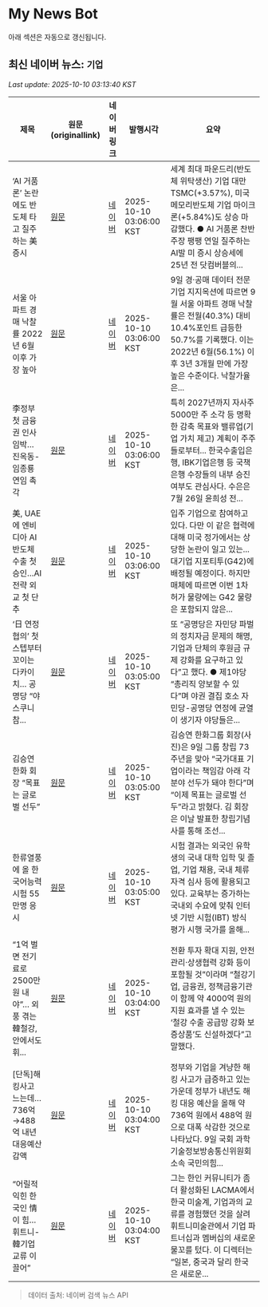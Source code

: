 # My News Bot

아래 섹션은 자동으로 갱신됩니다.

<!-- NEWS:START -->
## 최신 네이버 뉴스: `기업`
_Last update: 2025-10-10 03:13:40 KST_

| 제목 | 원문(originallink) | 네이버 링크 | 발행시각 | 요약 |
|---|---|---|---|---|
| ‘AI 거품론’ 논란에도 반도체 타고 질주하는 美증시 | [원문](https://www.donga.com/news/Economy/article/all/20251009/132530882/2) | [네이버](https://n.news.naver.com/mnews/article/020/0003666265?sid=101) | 2025-10-10 03:06:00 KST | 세계 최대 파운드리(반도체 위탁생산) 기업 대만 TSMC(+3.57%), 미국 메모리반도체 기업 마이크론(+5.84%)도 상승 마감했다. ● AI 거품론 찬반 주장 팽팽 연일 질주하는 AI발 미 증시 상승세에 25년 전 닷컴버블의... |
| 서울 아파트 경매 낙찰률 2022년 6월 이후 가장 높아 | [원문](https://www.donga.com/news/Economy/article/all/20251009/132530465/2) | [네이버](https://n.news.naver.com/mnews/article/020/0003666267?sid=101) | 2025-10-10 03:06:00 KST | 9일 경·공매 데이터 전문기업 지지옥션에 따르면 9월 서울 아파트 경매 낙찰률은 전월(40.3%) 대비 10.4%포인트 급등한 50.7%를 기록했다. 이는 2022년 6월(56.1%) 이후 3년 3개월 만에 가장 높은 수준이다. 낙찰가율은... |
| 李정부 첫 금융권 인사 임박… 진옥동-임종룡 연임 촉각 | [원문](https://www.donga.com/news/Economy/article/all/20251009/132530873/2) | [네이버](https://n.news.naver.com/mnews/article/020/0003666266?sid=101) | 2025-10-10 03:06:00 KST | 특히 2027년까지 자사주 5000만 주 소각 등 명확한 감축 목표와 밸류업(기업 가치 제고) 계획이 주주들로부터... 한국수출입은행, IBK기업은행 등 국책은행 수장들의 내부 승진 여부도 관심사다. 수은은 7월 26일 윤희성 전... |
| 美, UAE에 엔비디아 AI 반도체 수출 첫 승인…AI 전략 외교 첫 단추 | [원문](https://www.g-enews.com/view.php?ud=2025100919110936753bc914ac71_1) | [네이버](https://www.g-enews.com/view.php?ud=2025100919110936753bc914ac71_1) | 2025-10-10 03:06:00 KST | 입주 기업으로 참여하고 있다. 다만 이 같은 협력에 대해 미국 정가에서는 상당한 논란이 일고 있는... 대기업 지포티투(G42)에 배정될 예정이다. 하지만 매체에 따르면 이번 1차 허가 물량에는 G42 물량은 포함되지 않은... |
| ‘日 연정 협의’ 첫 스텝부터 꼬이는 다카이치… 공명당 “야스쿠니 참... | [원문](https://www.donga.com/news/Inter/article/all/20251010/132532286/2) | [네이버](https://n.news.naver.com/mnews/article/020/0003666256?sid=104) | 2025-10-10 03:05:00 KST | 또 “공명당은 자민당 파벌의 정치자금 문제의 해명, 기업과 단체의 후원금 규제 강화를 요구하고 있다”고 했다. ● 제1야당 “총리직 양보할 수 있다”며 야권 결집 호소 자민당-공명당 연정에 균열이 생기자 야당들은... |
| 김승연 한화 회장 “목표는 글로벌 선두” | [원문](https://www.donga.com/news/Economy/article/all/20251009/132530847/2) | [네이버](https://n.news.naver.com/mnews/article/020/0003666247?sid=101) | 2025-10-10 03:05:00 KST | 김승연 한화그룹 회장(사진)은 9일 그룹 창립 73주년을 맞아 “국가대표 기업이라는 책임감 아래 각 분야 선두가 돼야 한다”며 “이제 목표는 글로벌 선두”라고 밝혔다. 김 회장은 이날 발표한 창립기념사를 통해 조선... |
| 한류열풍에 올 한국어능력시험 55만명 응시 | [원문](https://www.donga.com/news/Society/article/all/20251009/132532359/2) | [네이버](https://n.news.naver.com/mnews/article/020/0003666251?sid=102) | 2025-10-10 03:05:00 KST | 시험 결과는 외국인 유학생의 국내 대학 입학 및 졸업, 기업 채용, 국내 체류 자격 심사 등에 활용되고 있다. 교육부는 증가하는 국내외 수요에 맞춰 인터넷 기반 시험(IBT) 방식 평가 시행 국가를 올해... |
| “1억 벌면 전기료로 2500만원 내야”… 외풍 겪는 韓철강, 안에서도 휘... | [원문](https://www.donga.com/news/Economy/article/all/20251010/132532112/2) | [네이버](https://n.news.naver.com/mnews/article/020/0003666218?sid=101) | 2025-10-10 03:04:00 KST | 전환 투자 확대 지원, 안전관리·상생협력 강화 등이 포함될 것”이라며 “철강기업, 금융권, 정책금융기관이 함께 약 4000억 원의 지원 효과를 낼 수 있는 ‘철강 수출 공급망 강화 보증상품’도 신설하겠다”고 말했다. |
| [단독]해킹사고 느는데… 736억→488억 내년 대응예산 감액 | [원문](https://www.donga.com/news/Politics/article/all/20251010/132532107/2) | [네이버](https://n.news.naver.com/mnews/article/020/0003666219?sid=100) | 2025-10-10 03:04:00 KST | 정부와 기업을 겨냥한 해킹 사고가 급증하고 있는 가운데 정부가 내년도 해킹 대응 예산을 올해 약 736억 원에서 488억 원으로 대폭 삭감한 것으로 나타났다. 9일 국회 과학기술정보방송통신위원회 소속 국민의힘... |
| “어릴적 익힌 한국인 情이 힘… 휘트니-韓기업 교류 이끌어” | [원문](https://www.donga.com/news/Culture/article/all/20251010/132531796/2) | [네이버](https://n.news.naver.com/mnews/article/020/0003666237?sid=103) | 2025-10-10 03:04:00 KST | 그는 한인 커뮤니티가 좀 더 활성화된 LACMA에서 한국 미술계, 기업과의 교류를 경험했던 것을 살려 휘트니미술관에서 기업 파트너십과 멤버십의 새로운 물꼬를 텄다. 이 디렉터는 “일본, 중국과 달리 한국은 새로운... |

> 데이터 출처: 네이버 검색 뉴스 API
<!-- NEWS:END -->
